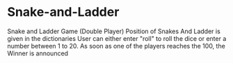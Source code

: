 # Snake-and-Ladder
Snake and Ladder Game (Double Player)
Position of Snakes And Ladder is given in the dictionaries
User can either enter "roll" to roll the dice or enter a number between 1 to 20.
As soon as one of the players reaches the 100, the Winner is announced 
